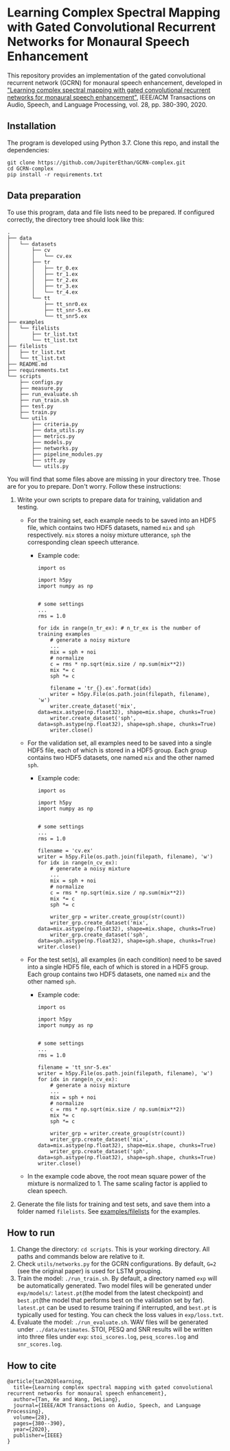 # Learning Complex Spectral Mapping with Gated Convolutional Recurrent Networks for Monaural Speech Enhancement

This repository provides an implementation of the gated convolutional recurrent network (GCRN) for monaural speech enhancement, developed in ["Learning complex spectral mapping with gated convolutional recurrent networks for monaural speech enhancement"](https://web.cse.ohio-state.edu/~wang.77/papers/Tan-Wang.taslp20.pdf), IEEE/ACM Transactions on Audio, Speech, and Language Processing, vol. 28, pp. 380-390, 2020.

## Installation
The program is developed using Python 3.7.
Clone this repo, and install the dependencies:
```
git clone https://github.com/JupiterEthan/GCRN-complex.git
cd GCRN-complex
pip install -r requirements.txt
```

## Data preparation
To use this program, data and file lists need to be prepared. If configured correctly, the directory tree should look like this:
```
.
├── data
│   └── datasets
│       ├── cv
│       │   └── cv.ex
│       ├── tr
│       │   ├── tr_0.ex
│       │   ├── tr_1.ex
│       │   ├── tr_2.ex
│       │   ├── tr_3.ex
│       │   └── tr_4.ex
│       └── tt
│           ├── tt_snr0.ex
│           ├── tt_snr-5.ex
│           └── tt_snr5.ex
├── examples
│   └── filelists
│       ├── tr_list.txt
│       └── tt_list.txt
├── filelists
│   ├── tr_list.txt
│   └── tt_list.txt
├── README.md
├── requirements.txt
└── scripts
    ├── configs.py
    ├── measure.py
    ├── run_evaluate.sh
    ├── run_train.sh
    ├── test.py
    ├── train.py
    └── utils
        ├── criteria.py
        ├── data_utils.py
        ├── metrics.py
        ├── models.py
        ├── networks.py
        ├── pipeline_modules.py
        ├── stft.py
        └── utils.py
```
You will find that some files above are missing in your directory tree. Those are for you to prepare. Don't worry. Follow these instructions:
1. Write your own scripts to prepare data for training, validation and testing. 
    - For the training set, each example needs to be saved into an HDF5 file, which contains two HDF5 datasets, named ```mix``` and ```sph``` respectively. ```mix``` stores a noisy mixture utterance, ```sph``` the corresponding clean speech utterance.
        - Example code:
          ```
          import os

          import h5py
          import numpy as np
   

          # some settings
          ...
          rms = 1.0

          for idx in range(n_tr_ex): # n_tr_ex is the number of training examples 
              # generate a noisy mixture
              ...
              mix = sph + noi
              # normalize
              c = rms * np.sqrt(mix.size / np.sum(mix**2))
              mix *= c
              sph *= c

              filename = 'tr_{}.ex'.format(idx)
              writer = h5py.File(os.path.join(filepath, filename), 'w')
              writer.create_dataset('mix', data=mix.astype(np.float32), shape=mix.shape, chunks=True)
              writer.create_dataset('sph', data=sph.astype(np.float32), shape=sph.shape, chunks=True)
              writer.close()
          ```
    - For the validation set, all examples need to be saved into a single HDF5 file, each of which is stored in a HDF5 group. Each group contains two HDF5 datasets, one named ```mix``` and the other named ```sph```.
        - Example code:
          ```
          import os

          import h5py
          import numpy as np


          # some settings
          ...
          rms = 1.0
          
          filename = 'cv.ex'
          writer = h5py.File(os.path.join(filepath, filename), 'w')
          for idx in range(n_cv_ex):
              # generate a noisy mixture
              ...
              mix = sph + noi
              # normalize
              c = rms * np.sqrt(mix.size / np.sum(mix**2))
              mix *= c
              sph *= c

              writer_grp = writer.create_group(str(count))
              writer_grp.create_dataset('mix', data=mix.astype(np.float32), shape=mix.shape, chunks=True)
              writer_grp.create_dataset('sph', data=sph.astype(np.float32), shape=sph.shape, chunks=True)
          writer.close()
          ```
    
    - For the test set(s), all examples (in each condition) need to be saved into a single HDF5 file, each of which is stored in a HDF5 group. Each group contains two HDF5 datasets, one named ```mix``` and the other named ```sph```.
        - Example code:
          ```
          import os

          import h5py
          import numpy as np


          # some settings
          ...
          rms = 1.0
          
          filename = 'tt_snr-5.ex'
          writer = h5py.File(os.path.join(filepath, filename), 'w')
          for idx in range(n_cv_ex):
              # generate a noisy mixture
              ...
              mix = sph + noi
              # normalize
              c = rms * np.sqrt(mix.size / np.sum(mix**2))
              mix *= c
              sph *= c

              writer_grp = writer.create_group(str(count))
              writer_grp.create_dataset('mix', data=mix.astype(np.float32), shape=mix.shape, chunks=True)
              writer_grp.create_dataset('sph', data=sph.astype(np.float32), shape=sph.shape, chunks=True)
          writer.close()
          ```
    - In the example code above, the root mean square power of the mixture is normalized to 1. The same scaling factor is applied to clean speech.
2. Generate the file lists for training and test sets, and save them into a folder named ```filelists```. See [examples/filelists](examples/filelists) for the examples.


## How to run
1. Change the directory: ```cd scripts```. This is your working directory. All paths and commands below are relative to it.
2. Check ```utils/networks.py``` for the GCRN configurations. By default, ```G=2``` (see the original paper) is used for LSTM grouping.
3. Train the model: ```./run_train.sh```. By default, a directory named ```exp``` will be automatically generated. Two model files will be generated under ```exp/models/```: ```latest.pt```(the model from the latest checkpoint) and ```best.pt```(the model that performs best on the validation set by far). ```latest.pt``` can be used to resume training if interrupted, and ```best.pt``` is typically used for testing. You can check the loss values in ```exp/loss.txt```.
4. Evaluate the model: ```./run_evaluate.sh```. WAV files will be generated under ```../data/estimates```. STOI, PESQ and SNR results will be written into three files under ```exp```: ```stoi_scores.log```, ```pesq_scores.log``` and ```snr_scores.log```.


## How to cite
```
@article{tan2020learning,
  title={Learning complex spectral mapping with gated convolutional recurrent networks for monaural speech enhancement},
  author={Tan, Ke and Wang, DeLiang},
  journal={IEEE/ACM Transactions on Audio, Speech, and Language Processing},
  volume={28},
  pages={380--390},
  year={2020},
  publisher={IEEE}
}
```
